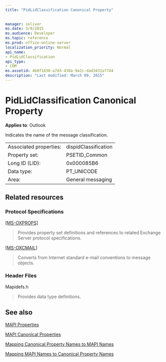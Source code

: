 ```yaml
---
title: "PidLidClassification Canonical Property"
 
 
manager: soliver
ms.date: 3/9/2015
ms.audience: Developer
ms.topic: reference
ms.prod: office-online-server
localization_priority: Normal
api_name:
- PidLidClassification
api_type:
- COM
ms.assetid: 4b0f1830-a7d3-430a-9a2c-dad3431af744
description: "Last modified: March 09, 2015"
---
```


# PidLidClassification Canonical Property

  
  
**Applies to**: Outlook 
  
Indicates the name of the message classification.
  
|||
|:-----|:-----|
|Associated properties:  <br/> |dispidClassification  <br/> |
|Property set:  <br/> |PSETID_Common  <br/> |
|Long ID (LID):  <br/> |0x000085B6  <br/> |
|Data type:  <br/> |PT_UNICODE  <br/> |
|Area:  <br/> |General messaging  <br/> |
   
## Related resources

### Protocol Specifications

[[MS-OXPROPS]](http://msdn.microsoft.com/library/f6ab1613-aefe-447d-a49c-18217230b148%28Office.15%29.aspx)
  
> Provides property set definitions and references to related Exchange Server protocol specifications.
    
[[MS-OXCMAIL]](http://msdn.microsoft.com/library/b60d48db-183f-4bf5-a908-f584e62cb2d4%28Office.15%29.aspx)
  
> Converts from Internet standard e-mail conventions to message objects.
    
### Header Files

Mapidefs.h
  
> Provides data type definitions.
    
## See also



[MAPI Properties](mapi-properties.md)
  
[MAPI Canonical Properties](mapi-canonical-properties.md)
  
[Mapping Canonical Property Names to MAPI Names](mapping-canonical-property-names-to-mapi-names.md)
  
[Mapping MAPI Names to Canonical Property Names](mapping-mapi-names-to-canonical-property-names.md)

